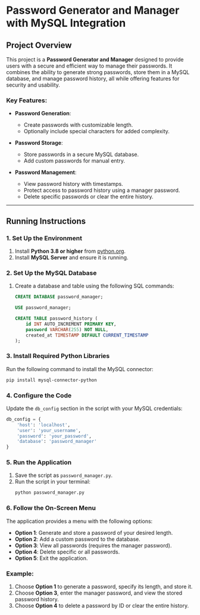 # Password Generator and Manager with MySQL Integration

## Project Overview
This project is a **Password Generator and Manager** designed to provide users with a secure and efficient way to manage their passwords. It combines the ability to generate strong passwords, store them in a MySQL database, and manage password history, all while offering features for security and usability. 

### Key Features:
- **Password Generation**:
  - Create passwords with customizable length.
  - Optionally include special characters for added complexity.

- **Password Storage**:
  - Store passwords in a secure MySQL database.
  - Add custom passwords for manual entry.

- **Password Management**:
  - View password history with timestamps.
  - Protect access to password history using a manager password.
  - Delete specific passwords or clear the entire history.

---

## Running Instructions

### 1. **Set Up the Environment**
1. Install **Python 3.8 or higher** from [python.org](https://www.python.org/).
2. Install **MySQL Server** and ensure it is running.

### 2. **Set Up the MySQL Database**
1. Create a database and table using the following SQL commands:
   ```sql
   CREATE DATABASE password_manager;

   USE password_manager;

   CREATE TABLE password_history (
       id INT AUTO_INCREMENT PRIMARY KEY,
       password VARCHAR(255) NOT NULL,
       created_at TIMESTAMP DEFAULT CURRENT_TIMESTAMP
   );
   ```

### 3. **Install Required Python Libraries**
Run the following command to install the MySQL connector:
```bash
pip install mysql-connector-python
```

### 4. **Configure the Code**
Update the `db_config` section in the script with your MySQL credentials:
```python
db_config = {
    'host': 'localhost',
    'user': 'your_username',
    'password': 'your_password',
    'database': 'password_manager'
}
```

### 5. **Run the Application**
1. Save the script as `password_manager.py`.
2. Run the script in your terminal:
   ```bash
   python password_manager.py
   ```

### 6. **Follow the On-Screen Menu**
The application provides a menu with the following options:
- **Option 1**: Generate and store a password of your desired length.
- **Option 2**: Add a custom password to the database.
- **Option 3**: View all passwords (requires the manager password).
- **Option 4**: Delete specific or all passwords.
- **Option 5**: Exit the application.

### Example:
1. Choose **Option 1** to generate a password, specify its length, and store it.
2. Choose **Option 3**, enter the manager password, and view the stored password history.
3. Choose **Option 4** to delete a password by ID or clear the entire history.
